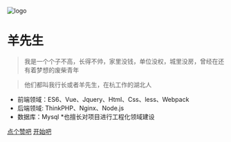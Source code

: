 ![logo](https://docsify.js.org/_media/icon.svg)

# 羊先生

> 我是一个个子不高，长得不帅，家里没钱，单位没权，城里没房，曾经在还有着梦想的废柴青年

> 他们都叫我行长或者羊先生，在杭工作的湖北人

* 前端领域：ES6、Vue、Jquery、Html、Css、less、Webpack
* 后端领域: ThinkPHP、Nginx、Node.js
* 数据库：Mysql
*也擅长对项目进行工程化领域建设

[点个赞吧](https://github.com/Hanxueqing/Douban-Movie.git)
[开始吧](egg/)